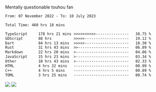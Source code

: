 Mentally questionable touhou fan



<!--START_SECTION:waka-->

```txt
From: 07 November 2022 - To: 10 July 2023

Total Time: 460 hrs 18 mins

TypeScript     178 hrs 21 mins >>>>>>>>>>---------------   38.75 %
GDScript       88 hrs          >>>>>--------------------   19.12 %
Dart           84 hrs 13 mins  >>>>>--------------------   18.30 %
Rust           31 hrs 43 mins  >>-----------------------   06.89 %
Markdown       22 hrs 20 mins  >------------------------   04.86 %
JavaScript     15 hrs 23 mins  >------------------------   03.34 %
Other          10 hrs 43 mins  >------------------------   02.33 %
HTML           4 hrs 32 mins   -------------------------   00.99 %
C++            4 hrs 5 mins    -------------------------   00.89 %
TOML           3 hrs 25 mins   -------------------------   00.74 %
```

<!--END_SECTION:waka-->

![](https://posei.me/horse_going_hard.gif)
![](https://posei.me/horse_going_hard.gif)

